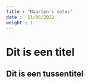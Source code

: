 ```yaml
---
title : "Maarten's notes"
date :  11/06/2022
weight : 1
---
```


# Dit is een titel

## Dit is een tussentitel